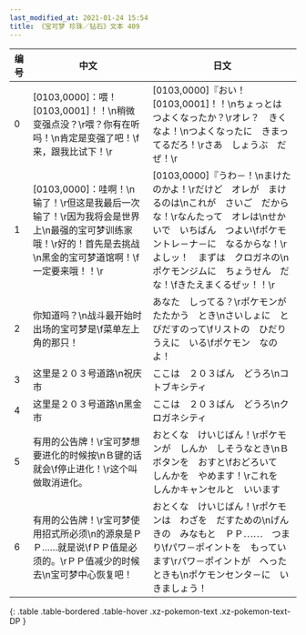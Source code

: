 ```yaml
---
last_modified_at: 2021-01-24 15:54
title: 《宝可梦 珍珠／钻石》文本 409
---
```

| 编号 | 中文 | 日文 |
| ---- | ---- | ---- |
| 0 | [0103,0000]：喂！[0103,0001]！！\n稍微变强点没？\r喂？你有在听吗！\n肯定是变强了吧！\f来，跟我比试下！\r | [0103,0000]『おい！　[0103,0001]！！\nちょっとは　つよくなったか？\rオレ？　きくなよ！\nつよくなったに　きまってるだろ！\rさあ　しょうぶ　だぜ！\r |
| 1 | [0103,0000]：哇啊！\n输了！\r但这是我最后一次输了！\r因为我将会是世界上\n最强的宝可梦训练家哦！\r好的！首先是去挑战\n黑金的宝可梦道馆啊！\f一定要来哦！！\r | [0103,0000]『うわ－！\nまけたのかよ！\rだけど　オレが　まけるのは\nこれが　さいご　だからな！\rなんたって　オレは\nせかいで　いちばん　つよい\fポケモントレ－ナ－に　なるからな！\rよしッ！　まずは　クロガネの\nポケモンジムに　ちょうせん　だな！\fきたえまくるぜッ！！\r |
| 2 | 你知道吗？\n战斗最开始时出场的宝可梦是\f菜单左上角的那只！ | あなた　しってる？\rポケモンが　たたかう　とき\nさいしょに　とびだすのって\fリストの　ひだりうえに　いる\fポケモン　なのよ！ |
| 3 | 这里是２０３号道路\n祝庆市 | ここは　２０３ばん　どうろ\nコトブキシティ |
| 4 | 这里是２０３号道路\n黑金市 | ここは　２０３ばん　どうろ\nクロガネシティ |
| 5 | 有用的公告牌！\r宝可梦想要进化的时候按\nＢ键的话就会\f停止进化！\r这个叫做取消进化。 | おとくな　けいじばん！\rポケモンが　しんか　しそうなとき\nＢボタンを　おすと\fおどろいて　しんかを　やめます！\rこれを　しんかキャンセルと　いいます |
| 6 | 有用的公告牌！\r宝可梦使用招式所必须\n的源泉是ＰＰ……就是说\fＰＰ值是必须的。\rＰＰ值减少的时候去\n宝可梦中心恢复吧！ | おとくな　けいじばん！\rポケモンは　わざを　だすための\nげんきの　みなもと　ＰＰ⋯⋯　つまり\fパワ－ポイントを　もっています\rパワ－ポイントが　へったときも\nポケモンセンタ－に　いきましょう！ |
{: .table .table-bordered .table-hover .xz-pokemon-text .xz-pokemon-text-DP }